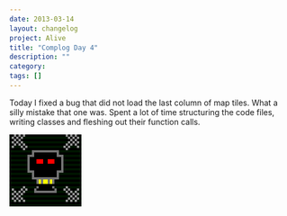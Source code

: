 ```yaml
---
date: 2013-03-14
layout: changelog
project: Alive
title: "Complog Day 4"
description: ""
category: 
tags: []
---
```


Today I fixed a bug that did not load the last column of map tiles. What a silly mistake that one was.
Spent a lot of time structuring the code files, writing classes and fleshing out their function calls.

![zombie AI](/assets/alive/complog/tile4.png)
